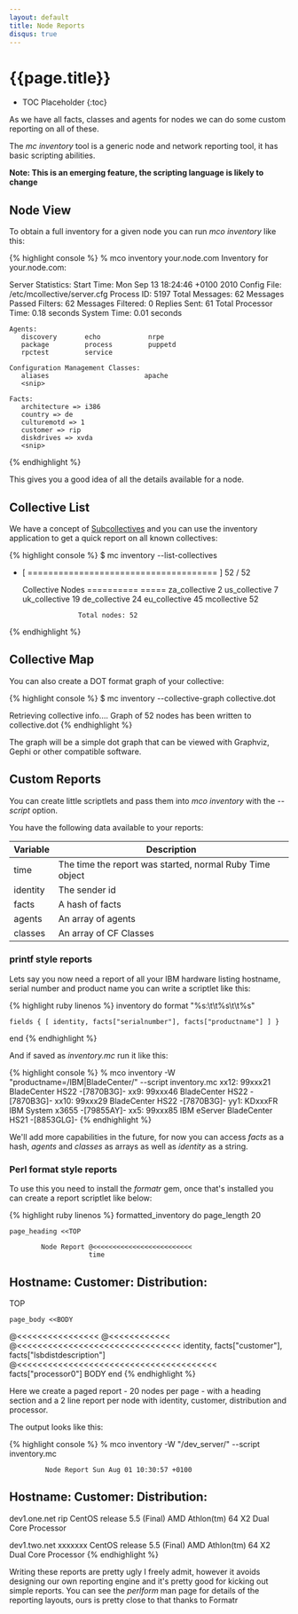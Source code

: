 ```yaml
---
layout: default
title: Node Reports
disqus: true
---
```

[Subcollectives]: ../basic/subcollectives.html

# {{page.title}}

 * TOC Placeholder
 {:toc}

As we have all facts, classes and agents for nodes we can do some custom reporting on all of these.

The _mc inventory_ tool is a generic node and network reporting tool, it has basic scripting abilities.

**Note: This is an emerging feature, the scripting language is likely to change**

## Node View
To obtain a full inventory for a given node you can run _mco inventory_ like this:

{% highlight console %}
 % mco inventory your.node.com
 Inventory for your.node.com:


   Server Statistics:
                   Start Time: Mon Sep 13 18:24:46 +0100 2010
                  Config File: /etc/mcollective/server.cfg
                   Process ID: 5197
               Total Messages: 62
      Messages Passed Filters: 62
            Messages Filtered: 0
                 Replies Sent: 61
         Total Processor Time: 0.18 seconds
                  System Time: 0.01 seconds

    Agents:
       discovery       echo            nrpe
       package         process         puppetd
       rpctest         service

    Configuration Management Classes:
       aliases                        apache
       <snip>

    Facts:
       architecture => i386
       country => de
       culturemotd => 1
       customer => rip
       diskdrives => xvda
       <snip>
{% endhighlight %}

This gives you a good idea of all the details available for a node.

## Collective List

We have a concept of [Subcollectives] and you can use the inventory application to get a quick
report on all known collectives:

{% highlight console %}
$ mc inventory --list-collectives

 * [ ===================================== ] 52 / 52

   Collective                     Nodes
   ==========                     =====
   za_collective                  2
   us_collective                  7
   uk_collective                  19
   de_collective                  24
   eu_collective                  45
   mcollective                    52

                     Total nodes: 52

{% endhighlight %}

## Collective Map

You can also create a DOT format graph of your collective:

{% highlight console %}
$ mc inventory --collective-graph collective.dot

Retrieving collective info....
Graph of 52 nodes has been written to collective.dot
{% endhighlight %}

The graph will be a simple dot graph that can be viewed with Graphviz, Gephi or
other compatible software.

## Custom Reports

You can create little scriptlets and pass them into *mco inventory* with the *--script* option.

You have the following data available to your reports:

| Variable | Description |
|----------|-------------|
|time|The time the report was started, normal Ruby Time object|
|identity|The sender id|
|facts|A hash of facts|
|agents|An array of agents|
|classes|An array of CF Classes|

### printf style reports

Lets say you now need a report of all your IBM hardware listing hostname, serial number and product name you can write a scriptlet like this:

{% highlight ruby linenos %}
inventory do
    format "%s:\t\t%s\t\t%s"

    fields { [ identity, facts["serialnumber"], facts["productname"] ] }
end
{% endhighlight %}

And if saved as _inventory.mc_ run it like this:

{% highlight console %}
 % mco inventory -W "productname=/IBM|BladeCenter/" --script inventory.mc
 xx12:           99xxx21         BladeCenter HS22 -[7870B3G]-
 xx9:            99xxx46         BladeCenter HS22 -[7870B3G]-
 xx10:           99xxx29         BladeCenter HS22 -[7870B3G]-
 yy1:            KDxxxFR         IBM System x3655 -[79855AY]-
 xx5:            99xxx85         IBM eServer BladeCenter HS21 -[8853GLG]-
 <snip>
{% endhighlight %}

We'll add more capabilities in the future, for now you can access *facts* as a hash, *agents* and *classes* as arrays as well as *identity* as a string.


### Perl format style reports
To use this you need to install the *formatr* gem, once that's installed you can create a report scriptlet like below:

{% highlight ruby linenos %}
formatted_inventory do
    page_length 20

    page_heading <<TOP

            Node Report @<<<<<<<<<<<<<<<<<<<<<<<<<
                        time

Hostname:         Customer:     Distribution:
-------------------------------------------------------------------------
TOP

    page_body <<BODY

@<<<<<<<<<<<<<<<< @<<<<<<<<<<<< @<<<<<<<<<<<<<<<<<<<<<<<<<<<<<<<<
identity,    facts["customer"], facts["lsbdistdescription"]
                                @<<<<<<<<<<<<<<<<<<<<<<<<<<<<<<<<<<<<<<<
                                facts["processor0"]
BODY
end
{% endhighlight %}

Here we create a paged report - 20 nodes per page - with a heading section and a 2 line report per node with identity, customer, distribution and processor.

The output looks like this:

{% highlight console %}
 % mco inventory -W "/dev_server/" --script inventory.mc

             Node Report Sun Aug 01 10:30:57 +0100

 Hostname:         Customer:     Distribution:
 -------------------------------------------------------------------------

 dev1.one.net      rip           CentOS release 5.5 (Final)
                                 AMD Athlon(tm) 64 X2 Dual Core Processor

 dev1.two.net      xxxxxxx       CentOS release 5.5 (Final)
                                 AMD Athlon(tm) 64 X2 Dual Core Processor
{% endhighlight %}

Writing these reports are pretty ugly I freely admit, however it avoids designing our own reporting engine and it's pretty good for kicking out simple reports.  You can see the *perlform* man page for details of the reporting layouts, ours is pretty close to that thanks to Formatr
